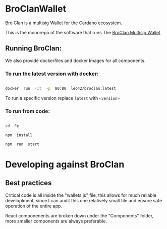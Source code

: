 
# BroClanWallet 
Bro Clan is a multisig Wallet for the Cardano ecosystem.

This is the monorepo of the software that runs The [BroClan Multisig Wallet](https://broclan.io)

## Running BroClan:

 

We also provide dockerfiles and docker Images for all components.

  

### To run the latest version with docker:

```sh

docker  run  -it  -p  80:80  leo42/broclan:latest

```


To run a specific version replace `latest` with `<version>`

  

### To run from code:

```sh

cd  Fe

npm  install

npm  run  start

```

 
  

# Developing against BroClan

  
  

## Best practices

  

Critical code is all inside the "wallets.js" file, this allows for much reliable developlment, since I can audit this one relatively small file and ensure safe operation of the entire app.

  

React componenents are broken down under the "Components" folder, more smaller components are always preferable.

